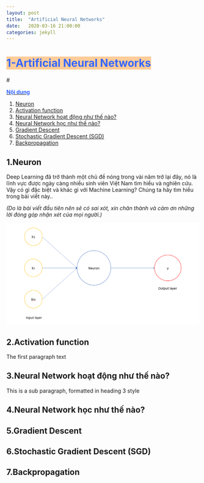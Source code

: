 ```yaml
---
layout: post
title:  "Artificial Neural Networks"
date:   2020-03-16 21:00:00
categories: jekyll
---
```

<h1 style="text-align: justify;"><span style="color: #3366ff; background-color: #ffcc99;"><strong>1-Artificial Neural Networks</strong></span></h1>  

#<p><span style="text-decoration: underline;"><span style="color: #3366ff;"><strong>Nội dung</strong></span></span></p>  
1. [Neuron](#0)
2. [Activation function](#1)
3. [Neural Network hoạt động như thế nào?](#2)  
4. [Neural Network học như thế nào?](#3)
5. [Gradient Descent](#4)
6. [Stochastic Gradient Descent (SGD)](#5)
7. [Backpropagation](#6)

## 1.Neuron <a name="0"></a>
Deep Learning đã trở thành một chủ đề nóng trong vài năm trở lại đây, nó là lĩnh vực được ngày càng nhiều sinh viên Việt Nam tìm hiểu và nghiên cứu. Vậy có gì đặc biệt và khác gì với Machine Learning? Chúng ta hãy tìm hiều trong bài viết này..  

_(Do là bài viết đầu tiên nên sẽ có sai xót, xin chân thành và cảm ơn những lời đóng góp nhận xét của mọi người.)_  

![Neural Network được tưởng tượng lại như thế nào?](https://github.com/Shindora/Yulyan-blog/blob/gh-pages/assets/ann/simpleNN.png)  

## 2.Activation function <a name="1"></a>
The first paragraph text

## 3.Neural Network hoạt động như thế nào? <a name="2"></a>
This is a sub paragraph, formatted in heading 3 style

## 4.Neural Network học như thế nào? <a name="3"></a>  

## 5.Gradient Descent <a name="4"></a>  

## 6.Stochastic Gradient Descent (SGD) <a name="5"></a>  

## 7.Backpropagation <a name="6"></a>  




[jekyll]:      http://jekyllrb.com
[jekyll-gh]:   https://github.com/jekyll/jekyll
[jekyll-help]: https://github.com/jekyll/jekyll-help
